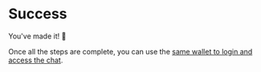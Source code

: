 # Success

You've made it! :tada:

Once all the steps are complete, you can use the [same wallet to login and access the chat](https://app.console.xyz/c/1btc/chat).
